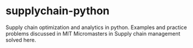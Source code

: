 # supplychain-python
Supply chain optimization and analytics in python. 
Examples and practice problems discussed in MIT Micromasters in Supply chain management solved here.
